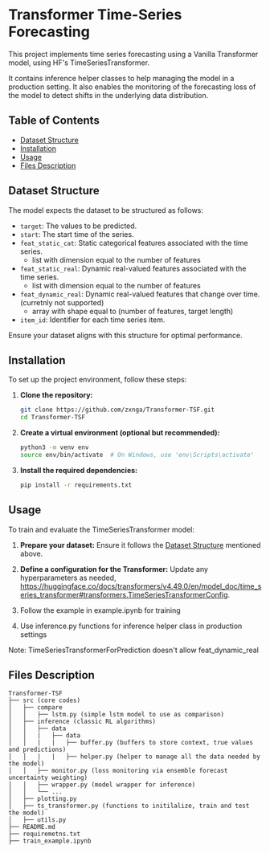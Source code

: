# Transformer Time-Series Forecasting

This project implements time series forecasting using a Vanilla Transformer model, using HF's TimeSeriesTransformer.

It contains inference helper classes to help managing the model in a production setting.
It also enables the monitoring of the forecasting loss of the model to detect shifts in the underlying data distribution.

## Table of Contents

- [Dataset Structure](#dataset-structure)
- [Installation](#installation)
- [Usage](#usage)
- [Files Description](#files-description)

## Dataset Structure

The model expects the dataset to be structured as follows:

- `target`: The values to be predicted.
- `start`: The start time of the series.
- `feat_static_cat`: Static categorical features associated with the time series.
   - list with dimension equal to the number of features
- `feat_static_real`:  Dynamic real-valued features associated with the time series.
   - list with dimension equal to the number of features
- `feat_dynamic_real`: Dynamic real-valued features that change over time. (curretnly not supported)
   - array with shape equal to (number of features, target length)
- `item_id`: Identifier for each time series item.

Ensure your dataset aligns with this structure for optimal performance.

## Installation

To set up the project environment, follow these steps:

1. **Clone the repository:**

   ```bash
   git clone https://github.com/zxnga/Transformer-TSF.git
   cd Transformer-TSF
   ```

2. **Create a virtual environment (optional but recommended):**

   ```bash
   python3 -m venv env
   source env/bin/activate  # On Windows, use 'env\Scripts\activate'
   ```

3. **Install the required dependencies:**

   ```bash
   pip install -r requirements.txt
   ```

## Usage

To train and evaluate the TimeSeriesTransformer model:

1. **Prepare your dataset:** Ensure it follows the [Dataset Structure](#dataset-structure) mentioned above.

2. **Define a configuration for the Transformer:** Update any hyperparameters as needed, https://huggingface.co/docs/transformers/v4.49.0/en/model_doc/time_series_transformer#transformers.TimeSeriesTransformerConfig.
3. Follow the example in example.ipynb for training 
4. Use inference.py functions for inference helper class in production settings

Note: TimeSeriesTransformerForPrediction doesn't allow feat_dynamic_real

## Files Description
```
Transformer-TSF
├── src (core codes)
│   ├── compare
│   │   ├── lstm.py (simple lstm model to use as comparison)
│   ├── inference (classic RL algorithms)
│   │   ├── data
│   │   |   ├── data
│   │   |   |   ├── buffer.py (buffers to store context, true values and predictions)
│   │   |   |   ├── helper.py (helper to manage all the data needed by the model)
│   │   ├── monitor.py (loss monitoring via ensemble forecast uncertainty weighting)
│   │   ├── wrapper.py (model wrapper for inference)
│   │   └── ...
│   ├── plotting.py
│   ├── ts_transformer.py (functions to initilalize, train and test the model)
│   ├── utils.py
├── README.md
├── requiremetns.txt
├── train_example.ipynb
```